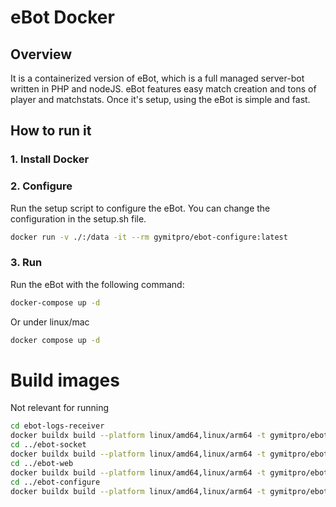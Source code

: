 # eBot Docker

## Overview
It is a containerized version of eBot, which is a full managed server-bot written in PHP and nodeJS. eBot features easy match creation and tons of player and matchstats. Once it's setup, using the eBot is simple and fast.

## How to run it
### 1. Install Docker

### 2. Configure
Run the setup script to configure the eBot. You can change the configuration in the setup.sh file.
```bash
docker run -v ./:/data -it --rm gymitpro/ebot-configure:latest
```

### 3. Run
Run the eBot with the following command:
```bash
docker-compose up -d
```
Or under linux/mac
```bash
docker compose up -d
```

# Build images
Not relevant for running

```bash
cd ebot-logs-receiver
docker buildx build --platform linux/amd64,linux/arm64 -t gymitpro/ebot-logs-receiver:latest --push .
cd ../ebot-socket
docker buildx build --platform linux/amd64,linux/arm64 -t gymitpro/ebot-socket:latest --push .
cd ../ebot-web
docker buildx build --platform linux/amd64,linux/arm64 -t gymitpro/ebot-web:latest --push .
cd ../ebot-configure
docker buildx build --platform linux/amd64,linux/arm64 -t gymitpro/ebot-configure:latest --push .
```
